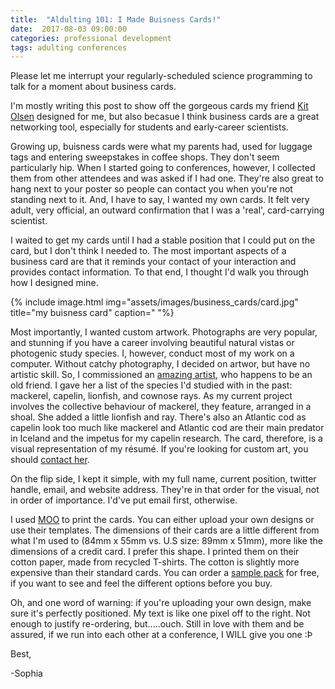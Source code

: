 ```yaml
---
title:  "Aldulting 101: I Made Buisness Cards!"
date:  2017-08-03 09:00:00
categories: professional development
tags: adulting conferences
---
```



Please let me interrupt your regularly-scheduled science programming to talk for a moment about business cards.

I'm mostly writing this post to show off the gorgeous cards my friend [Kit Olsen][KO] designed for me, but also becasue I think business cards are a great networking tool, especially for students and early-career scientists.

Growing up, buisness cards were what my parents had, used for luggage tags and entering sweepstakes in coffee shops. They don't seem particularly hip. When I started going to conferences, however, I collected them from other attendees and was asked if I had one. They're also great to hang next to your poster so people can contact you when you're not standing next to it. And, I have to say, I wanted my own cards. It felt very adult, very official, an outward confirmation that I was a 'real', card-carrying scientist.

I waited to get my cards until I had a stable position that I could put on the card, but I don't think I needed to. The most important aspects of a business card are that it reminds your contact of your interaction and provides contact information. To that end, I thought I'd walk you through how I designed mine.

{% include image.html
            img="assets/images/business_cards/card.jpg"
            title="my buisness card" 
            caption=" "%}

Most importantly, I wanted custom artwork. Photographs are very popular, and stunning if you have a career involving beautiful natural vistas or photogenic study species. I, however, conduct most of my work on a computer. Without catchy photography, I decided on artwor, but have no artistic skill. So, I commissioned an [amazing artist][KO], who happens to be an old friend. I gave her a list of the species I'd studied with in the past: mackerel, capelin, lionfish, and cownose rays. As my current project involves the collective behaviour of mackerel, they feature, arranged in a shoal. She added a little lionfish and ray. There's also an Atlantic cod as capelin look too much like mackerel and Atlantic cod are their main predator in Iceland and the impetus for my capelin research. The card, therefore, is a visual representation of my résumé. If you're looking for custom art, you should [contact her][contact].

On the flip side, I kept it simple, with my full name, current position, twitter handle, email, and website address. They're in that order for the visual, not in order of importance. I'd've put email first, otherwise.

I used [MOO][moo] to print the cards. You can either upload your own designs or use their templates. The dimensions of their cards are a little different from what I'm used to (84mm x 55mm vs. U.S size: 89mm x 51mm), more like the dimensions of a credit card. I prefer this shape. I printed them on their cotton paper, made from recycled T-shirts. The cotton is slightly more expensive than their standard cards. You can order a [sample pack][sp] for free, if you want to see and feel the different options before you buy.

Oh, and one word of warning: if you're uploading your own design, make sure it's perfectly positioned. My text is like one pixel off to the right. Not enough to justify re-ordering, but.....ouch. Still in love with them and be assured, if we run into each other at a conference, I WILL give you one :Þ


Best,

-Sophia


[KO]: http://kolsenart.wixsite.com/artko
[contact]: http://kolsenart.wixsite.com/artko/contact
[moo]: https://www.moo.com/
[sp]: https://www.moo.com/us/free-sample-business-cards.html